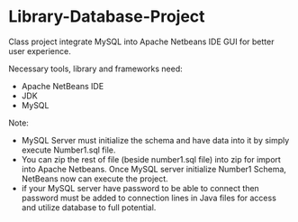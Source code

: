# Library-Database-Project
Class project integrate MySQL into Apache Netbeans IDE GUI for better user experience.

Necessary tools, library and frameworks need: 
 - Apache NetBeans IDE
 - JDK 
 - MySQL
 
Note: 
 - MySQL Server must initialize the schema and have data into it by simply execute Number1.sql file.
 - You can zip the rest of file (beside number1.sql file) into zip for import into Apache Netbeans. Once MySQL server initialize Number1 Schema, NetBeans now can execute the project.
 - if your MySQL server have password to be able to connect then password must be added to connection lines in Java files for access and utilize database to full potential. 
